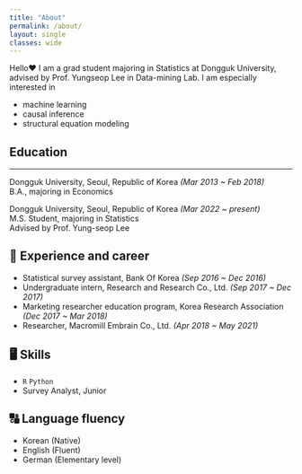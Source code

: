 ```yaml
---
title: "About"
permalink: /about/
layout: single
classes: wide
---
```


Hello❤️ I am a grad student majoring in Statistics at Dongguk University,  
advised by Prof. Yungseop Lee in Data-mining Lab. I am especially interested in
- machine learning
- causal inference
- structural equation modeling

## Education
---
Dongguk University, Seoul, Republic of Korea *(Mar 2013 ~ Feb 2018)*  
B.A., majoring in Economics  

Dongguk University, Seoul, Republic of Korea *(Mar 2022 ~ present)*  
M.S. Student, majoring in Statistics  
Advised by Prof. Yung-seop Lee
 
   
## 🏢 Experience and career
- Statistical survey assistant, Bank Of Korea *(Sep 2016 ~ Dec 2016)*  
- Undergraduate intern, Research and Research Co., Ltd. *(Sep 2017 ~ Dec 2017)*  
- Marketing researcher education program, Korea Research Association *(Dec 2017 ~ Mar 2018)*  
- Researcher, Macromill Embrain Co., Ltd. *(Apr 2018 ~ May 2021)*  
   
   
## 🖥️ Skills 
- <code>R</code> <code>Python</code>  
- Survey Analyst, Junior  
   
   
## 🔠 Language fluency  
- Korean (Native)  
- English (Fluent)  
- German (Elementary level)  
  
<!--
hello 위에 사진 추가
기타 내용들 계속 추가
## Teaching
## projects
-->


